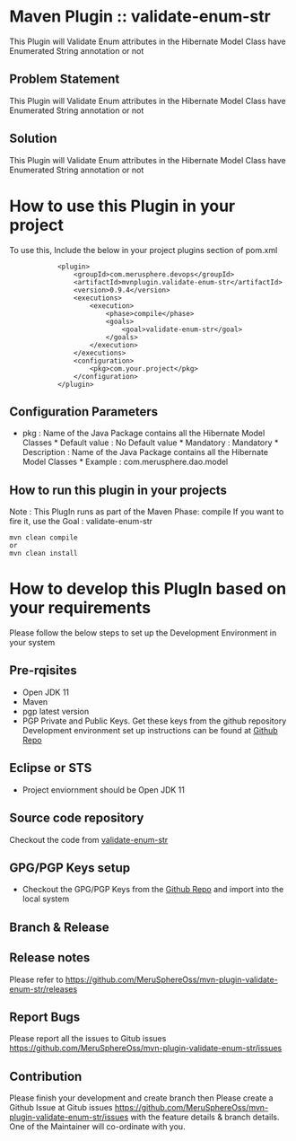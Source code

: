 # Maven Plugin :: validate-enum-str
This Plugin will Validate Enum attributes in the Hibernate Model Class have Enumerated String annotation or not

## Problem Statement
This Plugin will Validate Enum attributes in the Hibernate Model Class have Enumerated String annotation or not

## Solution
This Plugin will Validate Enum attributes in the Hibernate Model Class have Enumerated String annotation or not

# How to use this Plugin in your project

To use this, Include the below in your project plugins section of pom.xml

```
			<plugin>
				<groupId>com.merusphere.devops</groupId>
				<artifactId>mvnplugin.validate-enum-str</artifactId>
				<version>0.9.4</version>
				<executions>
					<execution>
						<phase>compile</phase>
						<goals>
							<goal>validate-enum-str</goal>
						</goals>
					</execution>
				</executions>
				<configuration>
					<pkg>com.your.project</pkg>
				</configuration>
			</plugin>
```

## Configuration Parameters
* pkg : Name of the Java Package contains all the Hibernate Model Classes
		* Default value : No Default value
		* Mandatory : Mandatory
		* Description : Name of the Java Package contains all the Hibernate Model Classes
		* Example : com.merusphere.dao.model
	
## How to run this plugin in your projects

Note : This PlugIn runs as part of the Maven Phase: compile
If you want to fire it, use the Goal : validate-enum-str

```
mvn clean compile
or
mvn clean install
```

# How to develop this PlugIn based on your requirements

Please follow the below steps to set up the Development Environment in your system
## Pre-rqisites
+ Open JDK 11
+ Maven
+ pgp latest version
+ PGP Private and Public Keys. Get these keys from the github repository 
Development environment set up instructions can be found at [Github Repo](https://github.com/MeruSphereOss/mvn-plugin-dev-setup.git)

## Eclipse or STS
+ Project enviornment should be Open JDK 11

## Source code repository
Checkout the code from [validate-enum-str](https://github.com/MeruSphereOss/mvn-plugin-validate-enum-str)

## GPG/PGP Keys setup
+ Checkout the GPG/PGP Keys from the [Github Repo](https://github.com/MeruSphereOss/mvn-plugin-dev-setup.git) and import into the local system

## Branch & Release


## Release notes
Please refer to https://github.com/MeruSphereOss/mvn-plugin-validate-enum-str/releases

## Report Bugs
Please report all the issues to Gitub issues https://github.com/MeruSphereOss/mvn-plugin-validate-enum-str/issues

## Contribution
Please finish your development and create branch then Please create a Github Issue at Gitub issues https://github.com/MeruSphereOss/mvn-plugin-validate-enum-str/issues with the feature details & branch details. One of the Maintainer will co-ordinate with you.

